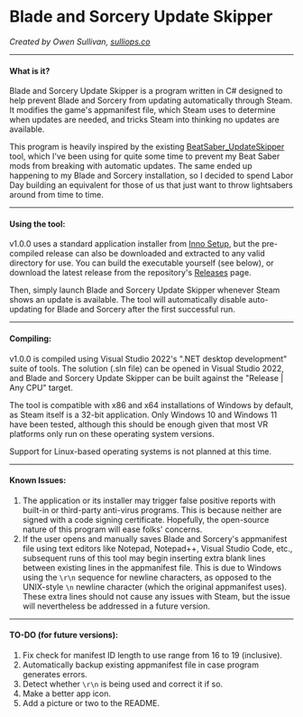 # Blade and Sorcery Update Skipper

*Created by Owen Sullivan, [sulliops.co](https://sulliops.co)*

----

#### What is it?

Blade and Sorcery Update Skipper is a program written in C# designed to help prevent Blade and Sorcery from updating automatically through Steam. It modifies the game's appmanifest file, which Steam uses to determine when updates are needed, and tricks Steam into thinking no updates are available.

This program is heavily inspired by the existing [BeatSaber_UpdateSkipper](https://github.com/kinsi55/BeatSaber_UpdateSkipper) tool, which I've been using for quite some time to prevent my Beat Saber mods from breaking with automatic updates. The same ended up happening to my Blade and Sorcery installation, so I decided to spend Labor Day building an equivalent for those of us that just want to throw lightsabers around from time to time.

----

#### Using the tool:

v1.0.0 uses a standard application installer from [Inno Setup](https://jrsoftware.org/isinfo.php), but the pre-compiled release can also be downloaded and extracted to any valid directory for use. You can build the executable yourself (see below), or download the latest release from the repository's [Releases](https://github.com/sulliops/BladeAndSorceryUpdateSkipper/releases) page.

Then, simply launch Blade and Sorcery Update Skipper whenever Steam shows an update is available. The tool will automatically disable auto-updating for Blade and Sorcery after the first successful run.

----

#### Compiling:

v1.0.0 is compiled using Visual Studio 2022's ".NET desktop development" suite of tools. The solution (.sln file) can be opened in Visual Studio 2022, and Blade and Sorcery Update Skipper can be built against the "Release | Any CPU" target.

The tool is compatible with x86 and x64 installations of Windows by default, as Steam itself is a 32-bit application. Only Windows 10 and Windows 11 have been tested, although this should be enough given that most VR platforms only run on these operating system versions.

Support for Linux-based operating systems is not planned at this time.

----

#### Known Issues:

1. The application or its installer may trigger false positive reports with built-in or third-party anti-virus programs. This is because neither are signed with a code signing certificate. Hopefully, the open-source nature of this program will ease folks' concerns.
2. If the user opens and manually saves Blade and Sorcery's appmanifest file using text editors like Notepad, Notepad++, Visual Studio Code, etc., subsequent runs of this tool may begin inserting extra blank lines between existing lines in the appmanifest file. This is due to Windows using the `\r\n` sequence for newline characters, as opposed to the UNIX-style `\n` newline character (which the original appmanifest uses). These extra lines should not cause any issues with Steam, but the issue will nevertheless be addressed in a future version.

----

#### TO-DO (for future versions):
1. Fix check for manifest ID length to use range from 16 to 19 (inclusive).
2. Automatically backup existing appmanifest file in case program generates errors.
3. Detect whether `\r\n` is being used and correct it if so.
4. Make a better app icon.
5. Add a picture or two to the README.
